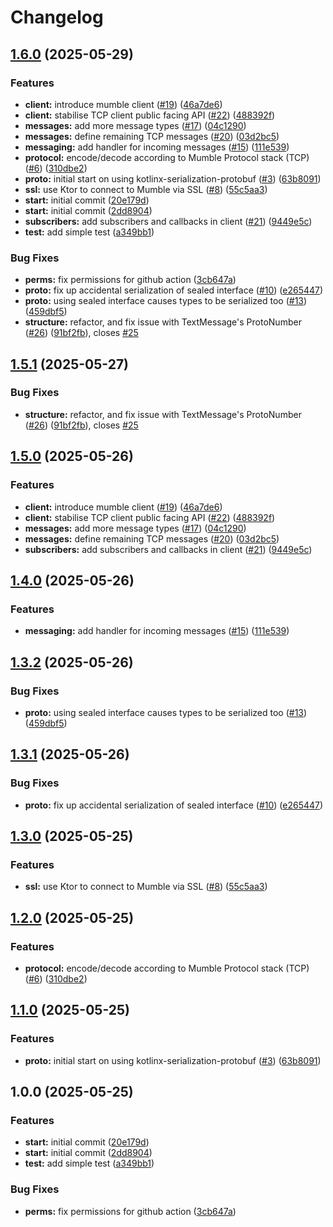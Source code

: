 # Changelog

## [1.6.0](https://github.com/jake-does-dev/mumblekt/compare/v1.5.1...v1.6.0) (2025-05-29)


### Features

* **client:** introduce mumble client ([#19](https://github.com/jake-does-dev/mumblekt/issues/19)) ([46a7de6](https://github.com/jake-does-dev/mumblekt/commit/46a7de604bcd45ea1ea61ea8027d806b026c077a))
* **client:** stabilise TCP client public facing API ([#22](https://github.com/jake-does-dev/mumblekt/issues/22)) ([488392f](https://github.com/jake-does-dev/mumblekt/commit/488392fdf948bcec0a00f702922f848c2fd006c6))
* **messages:** add more message types ([#17](https://github.com/jake-does-dev/mumblekt/issues/17)) ([04c1290](https://github.com/jake-does-dev/mumblekt/commit/04c12901b3ef35247e7a7fe30e2661375b675784))
* **messages:** define remaining TCP messages ([#20](https://github.com/jake-does-dev/mumblekt/issues/20)) ([03d2bc5](https://github.com/jake-does-dev/mumblekt/commit/03d2bc53998f82f6e4160c5a3b65f87d51c57ee9))
* **messaging:** add handler for incoming messages ([#15](https://github.com/jake-does-dev/mumblekt/issues/15)) ([111e539](https://github.com/jake-does-dev/mumblekt/commit/111e539c2b4d7a64618e8da596cbc6098f3833e5))
* **protocol:** encode/decode according to Mumble Protocol stack (TCP) ([#6](https://github.com/jake-does-dev/mumblekt/issues/6)) ([310dbe2](https://github.com/jake-does-dev/mumblekt/commit/310dbe20886ffe6daa3503d0f5abed471a1ea562))
* **proto:** initial start on using kotlinx-serialization-protobuf ([#3](https://github.com/jake-does-dev/mumblekt/issues/3)) ([63b8091](https://github.com/jake-does-dev/mumblekt/commit/63b80918f1c22a2b0a20cdf687f9e7adc33dfe66))
* **ssl:** use Ktor to connect to Mumble via SSL  ([#8](https://github.com/jake-does-dev/mumblekt/issues/8)) ([55c5aa3](https://github.com/jake-does-dev/mumblekt/commit/55c5aa34537b56428ed3add60d3738c160e7a18c))
* **start:** initial commit ([20e179d](https://github.com/jake-does-dev/mumblekt/commit/20e179d71b99cf71a484dbdcce636d5bf9bdb0d2))
* **start:** initial commit ([2dd8904](https://github.com/jake-does-dev/mumblekt/commit/2dd89047379f065026c2c9645c314fcfe24ffb03))
* **subscribers:** add subscribers and callbacks in client ([#21](https://github.com/jake-does-dev/mumblekt/issues/21)) ([9449e5c](https://github.com/jake-does-dev/mumblekt/commit/9449e5caad4614227abcb9e2a73528f34a7077bb))
* **test:** add simple test ([a349bb1](https://github.com/jake-does-dev/mumblekt/commit/a349bb11c029a6b6d286e155604efe0523ea8079))


### Bug Fixes

* **perms:** fix permissions for github action ([3cb647a](https://github.com/jake-does-dev/mumblekt/commit/3cb647a96b40cddbc50c4c79d58bdfa3f9d19658))
* **proto:** fix up accidental serialization of sealed interface ([#10](https://github.com/jake-does-dev/mumblekt/issues/10)) ([e265447](https://github.com/jake-does-dev/mumblekt/commit/e26544738a04d536dd5be0430f207c9a76b35110))
* **proto:** using sealed interface causes types to be serialized too ([#13](https://github.com/jake-does-dev/mumblekt/issues/13)) ([459dbf5](https://github.com/jake-does-dev/mumblekt/commit/459dbf55fbc755a22f4f915e062e02e12a155550))
* **structure:** refactor, and fix issue with TextMessage's ProtoNumber ([#26](https://github.com/jake-does-dev/mumblekt/issues/26)) ([91bf2fb](https://github.com/jake-does-dev/mumblekt/commit/91bf2fb5819e059ba0d165def6076a045ad7d3fd)), closes [#25](https://github.com/jake-does-dev/mumblekt/issues/25)

## [1.5.1](https://github.com/jake-does-dev/mumblekt/compare/v1.5.0...v1.5.1) (2025-05-27)


### Bug Fixes

* **structure:** refactor, and fix issue with TextMessage's ProtoNumber ([#26](https://github.com/jake-does-dev/mumblekt/issues/26)) ([91bf2fb](https://github.com/jake-does-dev/mumblekt/commit/91bf2fb5819e059ba0d165def6076a045ad7d3fd)), closes [#25](https://github.com/jake-does-dev/mumblekt/issues/25)

## [1.5.0](https://github.com/jake-does-dev/mumblekt/compare/v1.4.0...v1.5.0) (2025-05-26)


### Features

* **client:** introduce mumble client ([#19](https://github.com/jake-does-dev/mumblekt/issues/19)) ([46a7de6](https://github.com/jake-does-dev/mumblekt/commit/46a7de604bcd45ea1ea61ea8027d806b026c077a))
* **client:** stabilise TCP client public facing API ([#22](https://github.com/jake-does-dev/mumblekt/issues/22)) ([488392f](https://github.com/jake-does-dev/mumblekt/commit/488392fdf948bcec0a00f702922f848c2fd006c6))
* **messages:** add more message types ([#17](https://github.com/jake-does-dev/mumblekt/issues/17)) ([04c1290](https://github.com/jake-does-dev/mumblekt/commit/04c12901b3ef35247e7a7fe30e2661375b675784))
* **messages:** define remaining TCP messages ([#20](https://github.com/jake-does-dev/mumblekt/issues/20)) ([03d2bc5](https://github.com/jake-does-dev/mumblekt/commit/03d2bc53998f82f6e4160c5a3b65f87d51c57ee9))
* **subscribers:** add subscribers and callbacks in client ([#21](https://github.com/jake-does-dev/mumblekt/issues/21)) ([9449e5c](https://github.com/jake-does-dev/mumblekt/commit/9449e5caad4614227abcb9e2a73528f34a7077bb))

## [1.4.0](https://github.com/jake-does-dev/mumblekt/compare/v1.3.2...v1.4.0) (2025-05-26)


### Features

* **messaging:** add handler for incoming messages ([#15](https://github.com/jake-does-dev/mumblekt/issues/15)) ([111e539](https://github.com/jake-does-dev/mumblekt/commit/111e539c2b4d7a64618e8da596cbc6098f3833e5))

## [1.3.2](https://github.com/jake-does-dev/mumblekt/compare/v1.3.1...v1.3.2) (2025-05-26)


### Bug Fixes

* **proto:** using sealed interface causes types to be serialized too ([#13](https://github.com/jake-does-dev/mumblekt/issues/13)) ([459dbf5](https://github.com/jake-does-dev/mumblekt/commit/459dbf55fbc755a22f4f915e062e02e12a155550))

## [1.3.1](https://github.com/jake-does-dev/mumblekt/compare/v1.3.0...v1.3.1) (2025-05-26)


### Bug Fixes

* **proto:** fix up accidental serialization of sealed interface ([#10](https://github.com/jake-does-dev/mumblekt/issues/10)) ([e265447](https://github.com/jake-does-dev/mumblekt/commit/e26544738a04d536dd5be0430f207c9a76b35110))

## [1.3.0](https://github.com/jake-does-dev/mumblekt/compare/v1.2.0...v1.3.0) (2025-05-25)


### Features

* **ssl:** use Ktor to connect to Mumble via SSL  ([#8](https://github.com/jake-does-dev/mumblekt/issues/8)) ([55c5aa3](https://github.com/jake-does-dev/mumblekt/commit/55c5aa34537b56428ed3add60d3738c160e7a18c))

## [1.2.0](https://github.com/jake-does-dev/mumblekt/compare/v1.1.0...v1.2.0) (2025-05-25)


### Features

* **protocol:** encode/decode according to Mumble Protocol stack (TCP) ([#6](https://github.com/jake-does-dev/mumblekt/issues/6)) ([310dbe2](https://github.com/jake-does-dev/mumblekt/commit/310dbe20886ffe6daa3503d0f5abed471a1ea562))

## [1.1.0](https://github.com/jake-does-dev/mumblekt/compare/v1.0.0...v1.1.0) (2025-05-25)


### Features

* **proto:** initial start on using kotlinx-serialization-protobuf ([#3](https://github.com/jake-does-dev/mumblekt/issues/3)) ([63b8091](https://github.com/jake-does-dev/mumblekt/commit/63b80918f1c22a2b0a20cdf687f9e7adc33dfe66))

## 1.0.0 (2025-05-25)


### Features

* **start:** initial commit ([20e179d](https://github.com/jake-does-dev/mumblekt/commit/20e179d71b99cf71a484dbdcce636d5bf9bdb0d2))
* **start:** initial commit ([2dd8904](https://github.com/jake-does-dev/mumblekt/commit/2dd89047379f065026c2c9645c314fcfe24ffb03))
* **test:** add simple test ([a349bb1](https://github.com/jake-does-dev/mumblekt/commit/a349bb11c029a6b6d286e155604efe0523ea8079))


### Bug Fixes

* **perms:** fix permissions for github action ([3cb647a](https://github.com/jake-does-dev/mumblekt/commit/3cb647a96b40cddbc50c4c79d58bdfa3f9d19658))
